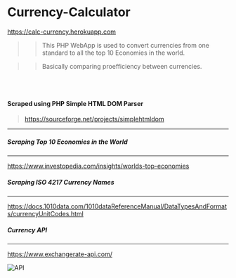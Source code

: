 # Currency-Calculator

https://calc-currency.herokuapp.com

>> This PHP WebApp is used to convert currencies from one standard to all the top 10 Economies in the world.

>> Basically comparing proefficiency between currencies.

<br/>
<br/>

#### Scraped using PHP Simple HTML DOM Parser
> https://sourceforge.net/projects/simplehtmldom
---

##### Scraping Top 10 Economies in the World
---
https://www.investopedia.com/insights/worlds-top-economies

##### Scraping ISO 4217 Currency Names
---
https://docs.1010data.com/1010dataReferenceManual/DataTypesAndFormats/currencyUnitCodes.html
 
##### Currency API
---
https://www.exchangerate-api.com/

![API](https://www.exchangerate-api.com/img/logo-medium-invert-half3.png)
